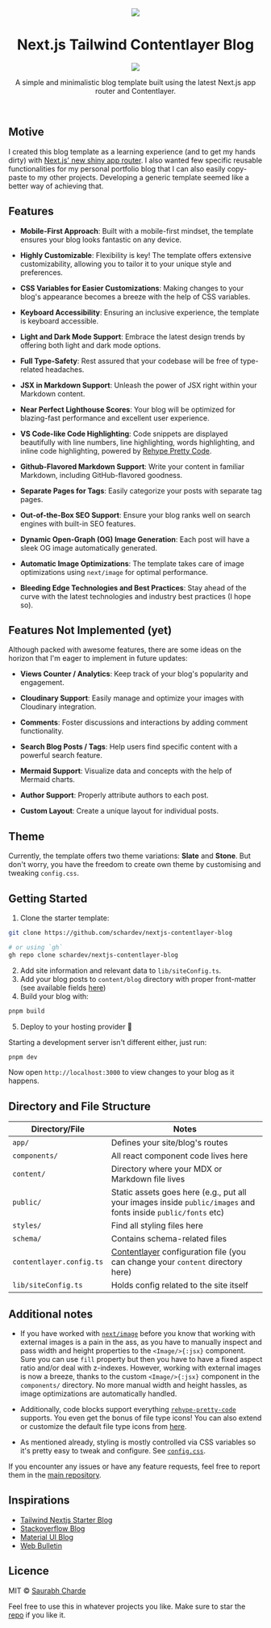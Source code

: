 <div align="center">
  <img src="./public/images/announcement-banner.png">
  <h1>Next.js Tailwind Contentlayer Blog </h1>
  <a href="https://github.com/schardev/
nextjs-contentlayer-blog/actions/workflows/build.yml">
    <img src="https://github.com/schardev/
nextjs-contentlayer-blog/actions/workflows/build.yml/badge.svg">
  </a>
</div>
<p align="center">A simple and minimalistic blog template built using the latest Next.js app router and Contentlayer.</p>
<br/>

## Motive

I created this blog template as a learning experience (and to get my hands dirty) with [Next.js' new shiny app router](https://nextjs.org/docs/app). I also wanted few specific reusable functionalities for my personal portfolio blog that I can also easily copy-paste to my other projects. Developing a generic template seemed like a better way of achieving that.

## Features

- **Mobile-First Approach**: Built with a mobile-first mindset, the template ensures your blog looks fantastic on any device.

- **Highly Customizable**: Flexibility is key! The template offers extensive customizability, allowing you to tailor it to your unique style and preferences.

- **CSS Variables for Easier Customizations**: Making changes to your blog's appearance becomes a breeze with the help of CSS variables.

- **Keyboard Accessibility**: Ensuring an inclusive experience, the template is keyboard accessible.

- **Light and Dark Mode Support**: Embrace the latest design trends by offering both light and dark mode options.

- **Full Type-Safety**: Rest assured that your codebase will be free of type-related headaches.

- **JSX in Markdown Support**: Unleash the power of JSX right within your Markdown content.

- **Near Perfect Lighthouse Scores**: Your blog will be optimized for blazing-fast performance and excellent user experience.

- **VS Code-like Code Highlighting**: Code snippets are displayed beautifully with line numbers, line highlighting, words highlighting, and inline code highlighting, powered by [Rehype Pretty Code](https://rehype-pretty-code.netlify.app/).

- **Github-Flavored Markdown Support**: Write your content in familiar Markdown, including GitHub-flavored goodness.

- **Separate Pages for Tags**: Easily categorize your posts with separate tag pages.

- **Out-of-the-Box SEO Support**: Ensure your blog ranks well on search engines with built-in SEO features.

- **Dynamic Open-Graph (OG) Image Generation**: Each post will have a sleek OG image automatically generated.

- **Automatic Image Optimizations**: The template takes care of image optimizations using `next/image` for optimal performance.

- **Bleeding Edge Technologies and Best Practices**: Stay ahead of the curve with the latest technologies and industry best practices (I hope so).

## Features Not Implemented (yet)

Although packed with awesome features, there are some ideas on the horizon that I'm eager to implement in future updates:

- **Views Counter / Analytics**: Keep track of your blog's popularity and engagement.

- **Cloudinary Support**: Easily manage and optimize your images with Cloudinary integration.

- **Comments**: Foster discussions and interactions by adding comment functionality.

- **Search Blog Posts / Tags**: Help users find specific content with a powerful search feature.

- **Mermaid Support**: Visualize data and concepts with the help of Mermaid charts.

- **Author Support**: Properly attribute authors to each post.

- **Custom Layout**: Create a unique layout for individual posts.

## Theme

Currently, the template offers two theme variations: **Slate** and **Stone**. But don't worry, you have the freedom to create own theme by customising and tweaking `config.css`.

## Getting Started

1. Clone the starter template:

```bash
git clone https://github.com/schardev/nextjs-contentlayer-blog

# or using `gh`
gh repo clone schardev/nextjs-contentlayer-blog
```

2. Add site information and relevant data to `lib/siteConfig.ts`.
3. Add your blog posts to `content/blog` directory with proper front-matter (see available fields [here](https://github.com/schardev/nextjs-contentlayer-blog/blob/main/schema/contentlayer/blog-post.ts))
4. Build your blog with:

```sh
pnpm build
```

5. Deploy to your hosting provider 🎉

Starting a development server isn't different either, just run:

```bash
pnpm dev
```

Now open `http://localhost:3000` to view changes to your blog as it happens.

## Directory and File Structure

| Directory/File           | Notes                                                                                                           |
| ------------------------ | --------------------------------------------------------------------------------------------------------------- |
| `app/`                   | Defines your site/blog's routes                                                                                 |
| `components/`            | All react component code lives here                                                                             |
| `content/`               | Directory where your MDX or Markdown file lives                                                                 |
| `public/`                | Static assets goes here (e.g., put all your images inside `public/images` and fonts inside `public/fonts` etc)  |
| `styles/`                | Find all styling files here                                                                                     |
| `schema/`                | Contains schema-related files                                                                                   |
| `contentlayer.config.ts` | [Contentlayer](https://www.contentlayer.dev/) configuration file (you can change your `content` directory here) |
| `lib/siteConfig.ts`      | Holds config related to the site itself                                                                         |

## Additional notes

- If you have worked with [`next/image`](https://nextjs.org/docs/app/api-reference/components/image) before you know that working with external images is a pain in the ass, as you have to manually inspect and pass width and height properties to the `<Image/>{:jsx}` component. Sure you can use `fill` property but then you have to have a fixed aspect ratio and/or deal with z-indexes. However, working with external images is now a breeze, thanks to the custom `<Image/>{:jsx}` component in the `components/` directory. No more manual width and height hassles, as image optimizations are automatically handled.

- Additionally, code blocks support everything [`rehype-pretty-code`](https://rehype-pretty-code.netlify.app/) supports. You even get the bonus of file type icons! You can also extend or customize the default file type icons from [here](https://github.com/schardev/nextjs-contentlayer-blog/blob/main/components/brand-icon.tsx).

- As mentioned already, styling is mostly controlled via CSS variables so it's pretty easy to tweak and configure. See [`config.css`](https://github.com/schardev/nextjs-contentlayer-blog/blob/main/styles/config.css).

If you encounter any issues or have any feature requests, feel free to report them in the [main repository](https://github.com/schardev/nextjs-contentlayer-blog/tree/main).

## Inspirations

- [Tailwind Nextjs Starter Blog](https://github.com/timlrx/tailwind-nextjs-starter-blog)
- [Stackoverflow Blog](https://stackoverflow.blog/)
- [Material UI Blog](https://mui.com/blog/)
- [Web Bulletin](https://web-bulletin.vercel.app/)

## Licence

MIT © [Saurabh Charde](https://schar.dev)

Feel free to use this in whatever projects you like. Make sure to star the [repo](https://github.com/schardev/nextjs-contentlayer-blog) if you like it.
